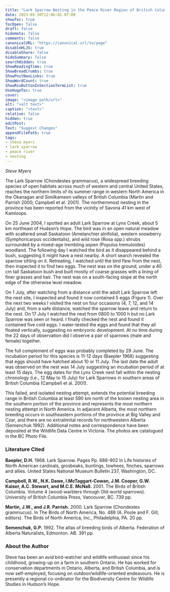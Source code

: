 ```yaml
---
title: "Lark Sparrow Nesting in the Peace River Region of British Columbia"
date: 2023-05-30T12:06:01-07:00
showToc: true
TocOpen: false
draft: false
hidemeta: false
comments: false
canonicalURL: "https://canonical.url/to/page"
disableHLJS: true 
disableShare: false
hideSummary: false
searchHidden: true
ShowReadingTime: true
ShowBreadCrumbs: true
ShowPostNavLinks: true
ShowWordCount: true
ShowRssButtonInSectionTermList: true
UseHugoToc: true
cover:
image: "<image path/url>" 
alt: "<alt text>" 
caption: "<text>" 
relative: false
hidden: true
editPost:
Text: "Suggest Changes" 
appendFilePath: true 
tags:
- steve myers
- lark sparrow
- peace river
- nesting
---
```


*Steve Myers*

The Lark Sparrow (Chondestes grammacus), a widespread breeding species of open habitats across much of western and central United States, reaches the northern limits of its summer range in western North America in the Okanagan and Similkameen valleys of British Columbia (Martin and Parrish 2000; Campbell et al. 2001). The northernmost nesting in the province has been reported from the vicinity of Savona 41 km west of Kamloops.

On 25 June 2004, I spotted an adult Lark Sparrow at Lynx Creek, about 5 km northeast of Hudson’s Hope. The bird was in an open natural meadow with scattered small Saskatoon (Amelanchier alnifolia), western snowberry (Symphoricarpus occidentalis), and wild rose (Rosa spp.) shrubs surrounded by a mixed-age trembling aspen (Populus tremuloides) woodland. The following day I watched the bird as it disappeared behind a bush, suggesting it might have a nest nearby. A short search revealed the sparrow sitting on it. Retreating, I watched until the bird flew from the nest, then inspected it to find two eggs. The nest was on the ground,  under a 40 cm tall Saskatoon bush and built mostly of coarse grasses with a lining of finer grasses and hair. The nest was on a south-facing slope at the north edge of the otherwise level meadow.

On 1 July, after watching from a distance until the adult Lark Sparrow left the nest site, I inspected and found it now contained 5 eggs (Figure 1). Over the next two weeks I visited the nest on four occasions (4, 7, 12, and 14 July) and, from a safe distance, watched the sparrow leave and return to the nest. On 17 July I watched the nest from 0800 to 1000 h but no Lark Sparrow was seen or heard. I finally checked the nest and found it contained five cold eggs. I water-tested the eggs and found that they all floated vertically, suggesting no embryonic development. At no time during the 22 days of observation did I observe a pair of sparrows (male and female) together.  

The full complement of eggs was probably completed by 29 June. The incubation period for this species is 11-12 days (Baepler 1968) suggesting that eggs should have hatched about 10 or 11 July. The last date the adult was observed on the nest was 14 July suggesting an incubation period of at least 15 days. The egg dates for the Lynx Creek nest fall within the nesting chronology (i.e., 12 May to 15 July) for Lark Sparrows in southern areas of British Columbia (Campbell et al. 2001).

This failed, and isolated nesting attempt, extends the potential breeding range in British Columbia at least 590 km north of the known nesting area in the southern portion of the province and represents the most northern nesting attempt in North America. In adjacent Alberta, the most northern breeding occurs in southeastern portions of the province at Big Valley and Czar, and there are no extralimital records for northwestern Alberta (Semenchuk 1992). Additional notes and correspondence have been deposited at the Wildlife Data Centre in Victoria. The photos are catalogued in the BC Photo File.

### Literature Cited

**Baepler, D.H.** 1968. Lark Sparrow. Pages Pp. 886-902 In Life histories of North American cardinals, grosbeaks, buntings, towhees, finches, sparrows and allies. United States National Museum Bulletin 237, Washington, DC.

**Campbell, R.W., N.K. Dawe, I.McTaggart-Cowan, J.M. Cooper, G.W. Kaiser, A.C. Stewart, and M.C.E. McNall.** 2001. The Birds of British Columbia. Volume 4 (wood-warblers through Old-world sparrows). University of British Columbia Press, Vancouver, BC. 739 pp.

**Martin, J.W., and J.R. Parrish.** 2000. Lark Sparrow (Chondestes grammucus). In The Birds of North America, No. 488 (A. Poole and F. Gill, editors). The Birds of North America, Inc., Philadelphia, PA. 20 pp.

**Semenchuk, G.P.** 1992. The atlas of breeding birds of Alberta. Federation of Alberta Naturalists, Edmonton. AB. 391 pp.

### About the Author

Steve has been an avid bird-watcher and wildlife enthusiast since his childhood, growing-up on a farm in southern Ontario. He has worked for conservation departments in Ontario, Alberta, and British Columbia, and is now self-employed, focusing on outdoor/wildlife-oriented endeavours. He is presently a regional co-ordinator for the Biodiversity Centre for Wildlife Studies in Hudson’s Hope.

